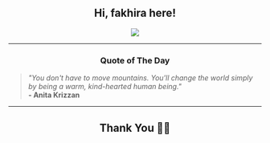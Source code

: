<h2 align="center"> Hi, fakhira here!</h2>

<p align="center">
<a href="https://github.com/fakhiralkda" alt="github streak"><img src="https://dvst-streak.herokuapp.com/?user=fakhiralkda&theme=tokyonight&fire=DD472C"></a>
</p>

<hr>
<h3 align="center">Quote of The Day</h3>
<p align="center">
<blockquote>
<i>"You don't have to move mountains. You'll change the world simply by being a warm, kind-hearted human being."</i>
<br>
<b>- Anita Krizzan</b>
</blockquote>
</p>


<hr>
<h2 align="center">Thank You 🙏🏼</h2>
